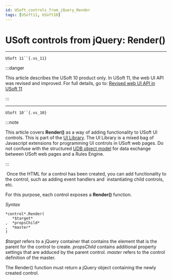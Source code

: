 ```yaml
---
id: USoft_controls_from_jQuery_Render
tags: [USoft11, USoft10]
---
```

# USoft controls from jQuery: Render()



----

`USoft 11``{.vs_11}`


:::danger

This article describes the USoft 10 product only.
In USoft 11, the web UI API was revised and improved. For full details, go to:
[Revised web UI API in USoft 11](/docs/Web_and_app_UIs/UDB_udb/Revised_web_UI_API_in_USoft_11.md)

:::

----

`USoft 10``{.vs_10}`


:::note

This article covers **Render()** as a way of adding functionality to USoft UI controls. This is part of the [UI Library](/docs/Web_and_app_UIs/UI_Library).
The UI Library is a mixed bag of Javascript extensions for programming UI controls in USoft web pages. Do not confuse with the structured [UDB object model](/docs/Web_and_app_UIs/UDB_udb/UDB_udb_object.md) for data exchange between USoft web pages and a Rules Engine.

:::

 Once the HTML for a control has been created, you can add functionality to the control, such as adding event handlers and  instantiating child controls, etc.

For this purpose, each control exposes a **Render()** function.

*Syntax*

```
*control*.Render(
   *$target*
,  *propsChild*
,  *master*
)
```

*$target* refers to a jQuery container that contains the element that is the parent for the control to create. *propsChild* contains additional property settings that are adduced by the parent control. *master* refers to the control definition of the master.

The Render() function must return a jQuery object containing the newly created control.